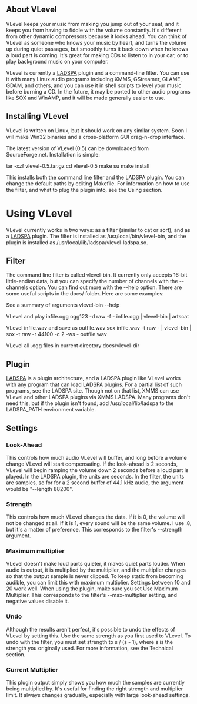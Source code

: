 ## About VLevel
VLevel keeps your music from making you jump out of your seat, and it keeps you from having to fiddle with the volume constantly. It's different from other dynamic compressors because it looks ahead. You can think of VLevel as someone who knows your music by heart, and turns the volume up during quiet passages, but smoothly turns it back down when he knows a loud part is coming. It's great for making CDs to listen to in your car, or to play background music on your computer.

VLevel is currently a [LADSPA](http://www.ladspa.org/) plugin and a command-line filter. You can use it with many Linux audio programs including XMMS, GStreamer, GLAME, GDAM, and others, and you can use it in shell scripts to level your music before burning a CD. In the future, it may be ported to other audio programs like SOX and WinAMP, and it will be made generally easier to use.


## Installing VLevel
VLevel is written on Linux, but it should work on any similar system. Soon I will make Win32 binaries and a cross-platform GUI drag-n-drop interface.

The latest version of VLevel (0.5) can be downloaded from SourceForge.net. Installation is simple:

tar -xzf vlevel-0.5.tar.gz
cd vlevel-0.5
make
su
make install

This installs both the command line filter and the [LADSPA](http://www.ladspa.org/) plugin. You can change the default paths by editing Makefile. For information on how to use the filter, and what to plug the plugin into, see the Using section.

# Using VLevel
VLevel currently works in two ways: as a filter (similar to cat or sort), and as a [LADSPA](http://www.ladspa.org/) plugin. The filter is installed as /usr/local/bin/vlevel-bin, and the plugin is installed as /usr/local/lib/ladspa/vlevel-ladspa.so.

## Filter
The command line filter is called vlevel-bin. It currently only accepts 16-bit little-endian data, but you can specify the number of channels with the --channels option. You can find out more with the --help option. There are some useful scripts in the docs/ folder. Here are some examples:

See a summary of arguments
vlevel-bin --help

VLevel and play infile.ogg
ogg123 -d raw -f - infile.ogg | vlevel-bin | artscat

VLevel infile.wav and save as outfile.wav
sox infile.wav -t raw - | vlevel-bin | sox -t raw -r 44100 -c 2 -ws - outfile.wav

VLevel all .ogg files in current directory
docs/vlevel-dir

## Plugin
[LADSPA](http://www.ladspa.org/) is a plugin architecture, and a LADSPA plugin like VLevel works with any program that can load LADSPA plugins. For a partial list of such programs, see the LADSPA site. Though not on that list, XMMS can use VLevel and other LADSPA plugins via XMMS LADSPA. Many programs don't need this, but if the plugin isn't found, add /usr/local/lib/ladspa to the LADSPA_PATH environment variable.

## Settings
### Look-Ahead
This controls how much audio VLevel will buffer, and long before a volume change VLevel will start compensating. If the look-ahead is 2 seconds, VLevel will begin ramping the volume down 2 seconds before a loud part is played. In the LADSPA plugin, the units are seconds. In the filter, the units are samples, so for for a 2 second buffer of 44.1 kHz audio, the argument would be "--length 88200".
### Strength
This controls how much VLevel changes the data. If it is 0, the volume will not be changed at all. If it is 1, every sound will be the same volume. I use .8, but it's a matter of preference. This corresponds to the filter's --strength argument.
### Maximum multiplier
VLevel doesn't make loud parts quieter, it makes quiet parts louder. When audio is output, it is multiplied by the multiplier, and the multiplier changes so that the output sample is never clipped. To keep static from becoming audible, you can limit this with maximum multiplier. Settings between 10 and 20 work well. When using the plugin, make sure you set Use Maximum Multiplier. This corresponds to the filter's --max-multiplier setting, and negative values disable it.
### Undo
Although the results aren't perfect, it's possible to undo the effects of VLevel by setting this. Use the same strength as you first used to VLevel. To undo with the filter, you must set strength to s / (s - 1), where s is the strength you originally used. For more information, see the Technical section.
### Current Multiplier
This plugin output simply shows you how much the samples are currently being multiplied by. It's useful for finding the right strength and multiplier limit. It always changes gradually, especially with large look-ahead settings.
